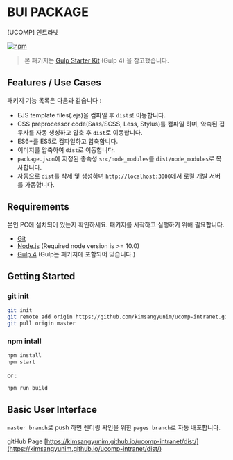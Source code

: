 # BUI PACKAGE
[UCOMP] 인트라넷

[![npm](https://img.shields.io/npm/v/@jr-cologne/create-gulp-starter-kit.svg)](https://github.com/jr-cologne/gulp-starter-kit)
> 본 패키지는 [Gulp Starter Kit](https://github.com/kimsangyunim/kpc/) (Gulp 4) 을 참고했습니다.

## Features / Use Cases
패키지 기능 목록은 다음과 같습니다 :  
- EJS template files(.ejs)을 컴파일 후 `dist`로 이동합니다.
- CSS preprocessor code(Sass/SCSS, Less, Stylus)를 컴파일 하며, 약속된 접두사를 자동 생성하고 압축 후 `dist`로 이동합니다.
- ES6+를 ES5로 컴파일하고 압축합니다.
- 이미지를 압축하여 `dist`로 이동합니다.
- `package.json`에 지정된 종속성 `src/node_modules`를 `dist/node_modules`로 복사합니다.
- 자동으로 `dist`를 삭제 및 생성하며 `http://localhost:3000`에서 로컬 개발 서버를 가동합니다.
<!-- - `ES6` 모듈을 사용하여 애플리케이션으로 종속성 가져옵니다. -->


## Requirements

본인 PC에 설치되어 있는지 확인하세요. 패키지를 시작하고 실행하기 위해 필요합니다.

- [Git](https://git-scm.com/)
- [Node.js](https://nodejs.org/en/) (Required node version is >= 10.0)
- [Gulp 4](https://gulpjs.com/) (Gulp는 패키지에 포함되어 있습니다.)


## Getting Started

### git init
<!-- Example: -->
```bash
git init
git remote add origin https://github.com/kimsangyunim/ucomp-intranet.git
git pull origin master
```

### npm intall
<!-- Example: -->
```bash
npm install
npm start
```
or :
```bash
npm run build
```

## Basic User Interface

`master branch`로 push 하면 렌더링 확인을 위한 `pages branch`로 자동 배포합니다.

gitHub Page [https://kimsangyunim.github.io/ucomp-intranet/dist/](https://kimsangyunim.github.io/ucomp-intranet/dist/)
